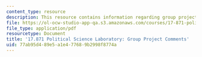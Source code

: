 ```yaml
---
content_type: resource
description: This resource contains information regarding group project comments
file: https://ol-ocw-studio-app-qa.s3.amazonaws.com/courses/17-871-political-science-laboratory-spring-2012/77ab95d489e5a1e477689b2998f8774a_MIT17_871S12_GnrlCom.pdf
file_type: application/pdf
resourcetype: Document
title: '17.871 Political Science Laboratory: Group Project Comments'
uid: 77ab95d4-89e5-a1e4-7768-9b2998f8774a
---
```

